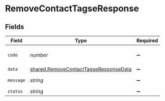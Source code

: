 # RemoveContactTagseResponse


## Fields

| Field                                                                                          | Type                                                                                           | Required                                                                                       | Description                                                                                    |
| ---------------------------------------------------------------------------------------------- | ---------------------------------------------------------------------------------------------- | ---------------------------------------------------------------------------------------------- | ---------------------------------------------------------------------------------------------- |
| `code`                                                                                         | *number*                                                                                       | :heavy_minus_sign:                                                                             | Status code of the request.                                                                    |
| `data`                                                                                         | [shared.RemoveContactTagseResponseData](../../models/shared/removecontacttagseresponsedata.md) | :heavy_minus_sign:                                                                             | N/A                                                                                            |
| `message`                                                                                      | *string*                                                                                       | :heavy_minus_sign:                                                                             | Response description.                                                                          |
| `status`                                                                                       | *string*                                                                                       | :heavy_minus_sign:                                                                             | Response                                                                                       |
